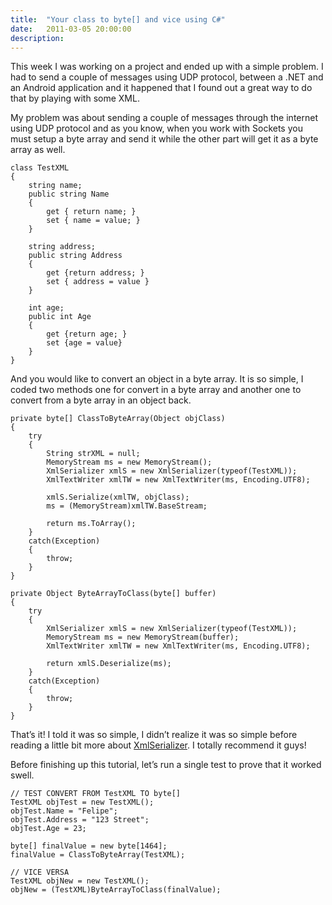 ```yaml
---
title:  "Your class to byte[] and vice using C#"
date:   2011-03-05 20:00:00
description:
---
```


This week I was working on a project and ended up with a simple problem. I had to send a couple of messages using UDP protocol, between a .NET and an Android application and it happened that I found out a great way to do that by playing with some XML.

My problem was about sending a couple of messages through the internet using UDP protocol and as you know, when you work with Sockets you must setup a byte array and send it while the other part will get it as a byte array as well.

```
class TestXML
{
    string name;
    public string Name
    {
        get { return name; }
        set { name = value; }
    }

    string address;
    public string Address
    {
        get {return address; }
        set { address = value }
    }

    int age;
    public int Age
    {
        get {return age; }
        set {age = value}
    }
}
```

And you would like to convert an object in a byte array. It is so simple, I coded two methods one for convert in a byte array and another one to convert from a byte array in an object back.

```
private byte[] ClassToByteArray(Object objClass)
{
    try
    {
        String strXML = null;
        MemoryStream ms = new MemoryStream();
        XmlSerializer xmlS = new XmlSerializer(typeof(TestXML));
        XmlTextWriter xmlTW = new XmlTextWriter(ms, Encoding.UTF8);

        xmlS.Serialize(xmlTW, objClass);
        ms = (MemoryStream)xmlTW.BaseStream;

        return ms.ToArray();
    }
    catch(Exception)
    {
        throw;
    }
}

private Object ByteArrayToClass(byte[] buffer)
{
    try
    {
        XmlSerializer xmlS = new XmlSerializer(typeof(TestXML));
        MemoryStream ms = new MemoryStream(buffer);
        XmlTextWriter xmlTW = new XmlTextWriter(ms, Encoding.UTF8);

        return xmlS.Deserialize(ms);
    }
    catch(Exception)
    {
        throw;
    }
}
```

That’s it! I told it was so simple, I didn’t realize it was so simple before reading a little bit more about [XmlSerializer][xml]. I totally recommend it guys!

Before finishing up this tutorial, let’s run a single test to prove that it worked swell.

```
// TEST CONVERT FROM TestXML TO byte[]
TestXML objTest = new TestXML();
objTest.Name = "Felipe";
objTest.Address = "123 Street";
objTest.Age = 23;

byte[] finalValue = new byte[1464];
finalValue = ClassToByteArray(TestXML);

// VICE VERSA
TestXML objNew = new TestXML();
objNew = (TestXML)ByteArrayToClass(finalValue);
```

[xml]: https://msdn.microsoft.com/en-us/library/system.xml.serialization.xmlserializer.aspx
